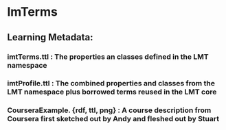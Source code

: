 # lmTerms

## Learning Metadata:

### imtTerms.ttl : The properties an classes defined in the LMT namespace

### imtProfile.ttl : The combined properties and classes from the LMT namespace plus borrowed terms reused in the LMT core

### CourseraExample. {rdf, ttl, png} : A course description from Coursera first sketched out by Andy and fleshed out by Stuart
